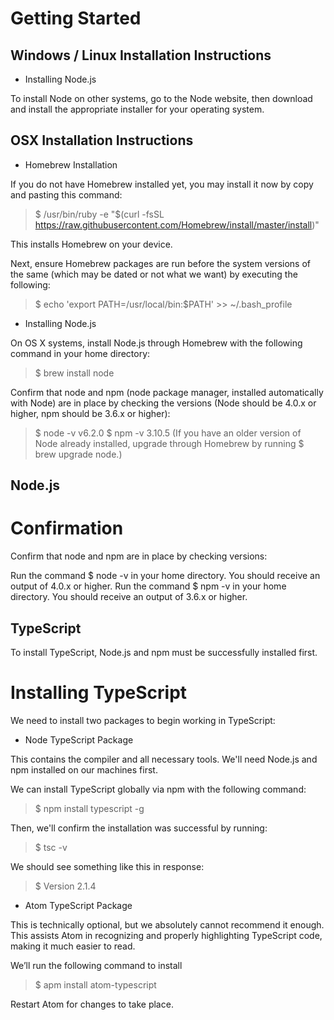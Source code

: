 # Getting Started

## Windows / Linux Installation Instructions

* Installing Node.js

To install Node on other systems, go to the Node website, then download and install the appropriate installer for your operating system.

## OSX Installation Instructions

* Homebrew Installation

If you do not have Homebrew installed yet, you may install it now by copy and pasting this command:

> $ /usr/bin/ruby -e "$(curl -fsSL https://raw.githubusercontent.com/Homebrew/install/master/install)"

This installs Homebrew on your device.

Next, ensure Homebrew packages are run before the system versions of the same (which may be dated or not what we want) by executing the following:

> $ echo 'export PATH=/usr/local/bin:$PATH' >> ~/.bash_profile

* Installing Node.js

On OS X systems, install Node.js through Homebrew with the following command in your home directory:

> $ brew install node

Confirm that node and npm (node package manager, installed automatically with Node) are in place by checking the versions (Node should be 4.0.x or higher, npm should be 3.6.x or higher):

> $ node -v
v6.2.0
$ npm -v
3.10.5
(If you have an older version of Node already installed, upgrade through Homebrew by running $ brew upgrade node.)

## Node.js

# Confirmation

Confirm that node and npm are in place by checking versions:

Run the command $ node -v in your home directory. You should receive an output of 4.0.x or higher.
Run the command $ npm -v in your home directory. You should receive an output of 3.6.x or higher.

## TypeScript

To install TypeScript, Node.js and npm must be successfully installed first.

# Installing TypeScript
We need to install two packages to begin working in TypeScript:

* Node TypeScript Package

This contains the compiler and all necessary tools. We'll need Node.js and npm installed on our machines first.

We can install TypeScript globally via npm with the following command:

> $ npm install typescript -g

Then, we'll confirm the installation was successful by running:

> $ tsc -v

We should see something like this in response:

> $ Version 2.1.4

* Atom TypeScript Package

This is technically optional, but we absolutely cannot recommend it enough. This assists Atom in recognizing and properly highlighting TypeScript code, making it much easier to read.

We’ll run the following command to install

> $ apm install atom-typescript

Restart Atom for changes to take place.
